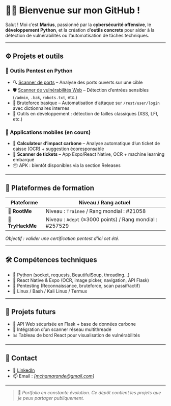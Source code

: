 # 🕵️‍♂️ Bienvenue sur mon GitHub !

Salut ! Moi c’est **Marius**, passionné par la **cybersécurité offensive**, le **développement Python**, et la création d’**outils concrets** pour aider à la détection de vulnérabilités ou l’automatisation de tâches techniques.

---

## ⚙️ Projets et outils

### 🔧 Outils Pentest en Python
- 🔍 [Scanner de ports](https://github.com/Marius-afk-web/git-pentest/blob/main/scanner) – Analyse des ports ouverts sur une cible
- 🛡️ [Scanner de vulnérabilités Web](https://github.com/Marius-afk-web/git-pentest/blob/main/vulnerabilite) – Détection d’entrées sensibles (`/admin`, `.bak`, `robots.txt`, etc.)
- 🔐 Bruteforce basique – Automatisation d’attaque sur `/rest/user/login` avec dictionnaires internes
- 🧪 Outils en développement : détection de failles classiques (XSS, LFI, etc.)

### 📱 Applications mobiles (en cours)
- 🌿 **Calculateur d’impact carbone** – Analyse automatique d’un ticket de caisse (OCR) + suggestion écoresponsable
- 🧾 **Scanner de tickets** – App Expo/React Native, OCR + machine learning embarqué
- 📦 APK : bientôt disponibles via la section Releases

---

## 🧠 Plateformes de formation

| Plateforme      | Niveau / Rang actuel           |
|------------------|-------------------------------|
| 🧠 **RootMe**     | Niveau : `Trainee` / Rang mondial : #21058 | 
| 🧠 **TryHackMe**  | Niveau : `Adept` (≥3000 points) / Rang mondial : #257529 |

*Objectif : valider une certification pentest d'ici cet été.*

---

## 🛠️ Compétences techniques

- 🐍 Python (socket, requests, BeautifulSoup, threading...)
- 📱 React Native & Expo (OCR, image picker, navigation, API Flask)
- 🔐 Pentesting (Reconnaissance, bruteforce, scan passif/actif)
- 🐧 Linux / Bash / Kali Linux / Termux

---

## 🚧 Projets futurs

- 🔄 API Web sécurisée en Flask + base de données carbone
- 📡 Intégration d’un scanner réseau multithreadé
- 📊 Tableau de bord React pour visualisation de vulnérabilités

---

## 🤝 Contact

- 💼 [LinkedIn](https://www.linkedin.com/in/marius-chamarande-9b0534150)
- 📫 Email : *[mchamarande@gmail.com]*

---

> 🧪 *Portfolio en constante évolution. Ce dépôt contient les projets que je peux partager publiquement.*
